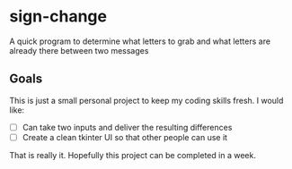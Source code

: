 # sign-change
A quick program to determine what letters to grab and what letters are already there between two messages

## Goals
This is just a small personal project to keep my coding skills fresh. I would like:
- [ ] Can take two inputs and deliver the resulting differences
- [ ] Create a clean tkinter UI so that other people can use it

That is really it. Hopefully this project can be completed in a week.
